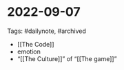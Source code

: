 # 2022-09-07
Tags: #dailynote, #archived 
- [[The Code]]
- emotion
- “[[The Culture]]” of “[[The game]]” 


